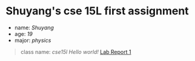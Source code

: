 # Shuyang's cse 15L first assignment
- name: *Shuyang*
- age: *19*
- major: *physics*
> class name: *cse15l*
*Hello world!*
[Lab Report 1]([lab-report-1-week-0.html](https://github.com/Shuyang19/cse15l-lab-reports/blob/main/lab-report-1-week-0.md))
